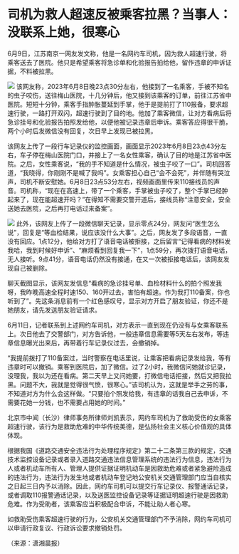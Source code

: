

# 司机为救人超速反被乘客拉黑？当事人：没联系上她，很寒心

6月9日，江苏南京一网友发文称，他是一名网约车司机，因为救人超速行驶，将乘客送去了医院。他只是希望乘客将急诊单和化验报告拍给他，留作违章的申诉证据，不料被拉黑。

![](https://inews.gtimg.com/om_bt/Oc1BfKpGxZY74jUigbo__Q0tvpHkxjBO-9bpuh90D2EccAA/1000)
该网友称，2023年6月8日晚23点30分左右，他接到了一名乘客，手被不知名的虫子咬伤，送往梅山医院，十几分钟后，他又接到该乘客的订单，前往江苏省中医院。短短十分钟，乘客手指肿胀蔓延到手掌，他于是提前打了110报备，要求超速行驶，一路打开双闪，超速行驶到了目的地。他加了乘客微信，让对方看病后将急诊挂号和化验报告拍照发给他，以便他被记录违章后申诉。乘客答应得很干脆，两个小时后发微信没有回复，次日早上发现已被拉黑。

该网友上传了一段行车记录仪的监控画面，画面显示2023年6月8日23点43分左右，车子停在梅山医院门口，并接上了一名女性乘客，确认了目的地是江苏省中医院。之后，女性乘客说，“我的手不知道是什么情况，被虫子咬了一口”。司机回答道，“我晓得，你刚刚不是喊了我吗”。女乘客担心自己“会不会死”，并伴随有哭泣声，司机不断安慰她。6月8日23点53分左右，视频画面里传来110接线员的声音。司机称，“现在在高速上，带了一个乘客，手掌被虫子咬了，整个手掌已经肿起来了，现在能超速开吗？”在得知不需要交警开道后，接线员称“注意安全，安全送她去医院，之后再打电话过来备案”。

![](https://inews.gtimg.com/om_bt/ObuFiFk3WBODCps9LByqwHYlKPpFG1au8wlmc1zYplgoIAA/1000)
此外，该网友上传了一段微信聊天记录，显示零点24分，网友问“医生怎么说”，回复是“等血检结果，说应该没什么大事”。之后，网友发了多段语音，一直没有回应。1点12分，他给对方打了语音电话被拒接，之后留言“记得看病的材料发我哈，我到时候好申诉”、“麻烦看到回复我一下”，1点59分，再次拨打语音电话，无人接听。9点41分，语音电话仍然没有接通，在又一次被拒接电话后，该网友发现自己被删除。

聊天截图显示，该网友发信息“看病的急诊挂号单、血检材料什么的拍个照发我呀，我昨晚高速全程时速150、160开过去，害怕有超速。作为我打110备案，你也听到了”。先这条消息前有一个红色感叹号，显示对方开启了朋友验证，你还不是她朋友，请先发送朋友验证请求。

6月11日，记者联系到上述网约车司机，对方表示一直到现在仍没有与女乘客联系上。次日他去了交警部门，对方告诉他，一般违章信息需要等5天左右发布，等违章信息曝光出来后，再带着行车记录仪过去，会撤销掉。

“我提前拨打了110备案过，当时警察在电话里说，让乘客把看病记录发给我，等有违章时可以撤销。乘客到医院后，加了微信。过了2小时，我微信问她就诊记录，没理我，我以为还在看病。第二天早上又问她要，打微信电话拒接，然后又把我拉黑。问题不大，我就是觉得很气愤，很寒心。”该司机认为，这就是举手之劳的事，不知道对方为什么会这样做。“只要拍个照发给我，有违章的话我自己去申诉，不需要花她一分钱，也不需要占用她的时间。”

北京市中闻（长沙）律师事务所律师刘凯表示，网约车司机为了救助受伤的女乘客超速行驶，该行为是救助危难的中华传统美德，是弘扬社会主义核心价值观的具体体现。

根据我国《道路交通安全违法行为处理程序规定》第二十二条第三款的规定，交通技术监控设备记录或者录入道路交通违法信息管理系统的违法行为信息，违法行为人或者机动车所有人、管理人提供证据证明机动车是因救助危难或者紧急避险造成的违法行为，违法行为发生地或者机动车登记地公安机关交通管理部门应当自核实之日起三日内予以消除。因此，网约车司机可以提交行车记录仪、报警通话记录，或者调取110报警通话记录，以及送医监控设备记录等证据证明超速行驶是因救助危难。作为受助者，该乘客应当积极配合申诉，不能让助人者心寒。

如救助受伤乘客超速行驶的行为，公安机关交通管理部门不予消除，网约车司机可以申请行政复议、行政诉讼要求撤销处罚。

（来源：潇湘晨报）

